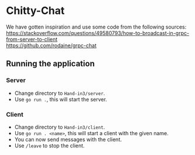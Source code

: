 # Chitty-Chat
We have gotten inspiration and use some code from the following sources:  
https://stackoverflow.com/questions/49580793/how-to-broadcast-in-grpc-from-server-to-client  
https://github.com/rodaine/grpc-chat

## Running the application
### Server
- Change directory to `Hand-in3/server`.  
- Use `go run .`, this will start the server.

### Client
- Change directory to `Hand-in3/client`.  
- Use `go run . <name>`, this will start a client with the given name.
- You can now send messages with the client.
- Use `/leave` to stop the client.